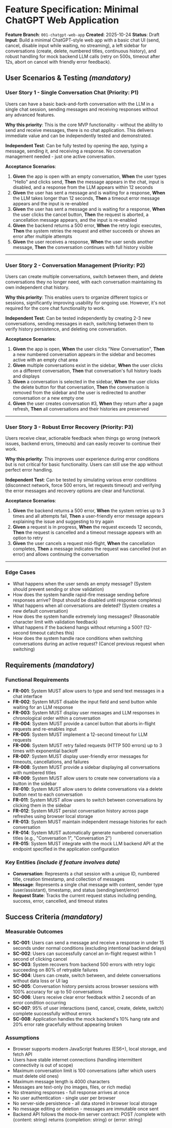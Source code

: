 # Feature Specification: Minimal ChatGPT Web Application

**Feature Branch**: `001-chatgpt-web-app`
**Created**: 2025-10-24
**Status**: Draft
**Input**: Build a minimal ChatGPT-style web app with a basic chat UI (send, cancel, disable input while waiting, no streaming), a left sidebar for conversations (create, delete, numbered titles, continuous history), and robust handling for mock backend LLM calls (retry on 500s, timeout after 12s, abort on cancel with friendly error feedback).

## User Scenarios & Testing *(mandatory)*

### User Story 1 - Single Conversation Chat (Priority: P1)

Users can have a basic back-and-forth conversation with the LLM in a single chat session, sending messages and receiving responses without any advanced features.

**Why this priority**: This is the core MVP functionality - without the ability to send and receive messages, there is no chat application. This delivers immediate value and can be independently tested and demonstrated.

**Independent Test**: Can be fully tested by opening the app, typing a message, sending it, and receiving a response. No conversation management needed - just one active conversation.

**Acceptance Scenarios**:

1. **Given** the app is open with an empty conversation, **When** the user types "Hello" and clicks send, **Then** the message appears in the chat, input is disabled, and a response from the LLM appears within 12 seconds
2. **Given** the user has sent a message and is waiting for a response, **When** the LLM takes longer than 12 seconds, **Then** a timeout error message appears and the input is re-enabled
3. **Given** the user has sent a message and is waiting for a response, **When** the user clicks the cancel button, **Then** the request is aborted, a cancellation message appears, and the input is re-enabled
4. **Given** the backend returns a 500 error, **When** the retry logic executes, **Then** the system retries the request and either succeeds or shows an error after multiple attempts
5. **Given** the user receives a response, **When** the user sends another message, **Then** the conversation continues with full history visible

---

### User Story 2 - Conversation Management (Priority: P2)

Users can create multiple conversations, switch between them, and delete conversations they no longer need, with each conversation maintaining its own independent chat history.

**Why this priority**: This enables users to organize different topics or sessions, significantly improving usability for ongoing use. However, it's not required for the core chat functionality to work.

**Independent Test**: Can be tested independently by creating 2-3 new conversations, sending messages in each, switching between them to verify history persistence, and deleting one conversation.

**Acceptance Scenarios**:

1. **Given** the app is open, **When** the user clicks "New Conversation", **Then** a new numbered conversation appears in the sidebar and becomes active with an empty chat area
2. **Given** multiple conversations exist in the sidebar, **When** the user clicks on a different conversation, **Then** that conversation's full history loads and displays
3. **Given** a conversation is selected in the sidebar, **When** the user clicks the delete button for that conversation, **Then** the conversation is removed from the sidebar and the user is redirected to another conversation or a new empty one
4. **Given** the user creates conversation #3, **When** they return after a page refresh, **Then** all conversations and their histories are preserved

---

### User Story 3 - Robust Error Recovery (Priority: P3)

Users receive clear, actionable feedback when things go wrong (network issues, backend errors, timeouts) and can easily recover to continue their work.

**Why this priority**: This improves user experience during error conditions but is not critical for basic functionality. Users can still use the app without perfect error handling.

**Independent Test**: Can be tested by simulating various error conditions (disconnect network, force 500 errors, let requests timeout) and verifying the error messages and recovery options are clear and functional.

**Acceptance Scenarios**:

1. **Given** the backend returns a 500 error, **When** the system retries up to 3 times and all attempts fail, **Then** a user-friendly error message appears explaining the issue and suggesting to try again
2. **Given** a request is in progress, **When** the request exceeds 12 seconds, **Then** the request is cancelled and a timeout message appears with an option to retry
3. **Given** the user cancels a request mid-flight, **When** the cancellation completes, **Then** a message indicates the request was cancelled (not an error) and allows continuing the conversation

---

### Edge Cases

- What happens when the user sends an empty message? (System should prevent sending or show validation)
- How does the system handle rapid-fire message sending before responses arrive? (Input should be disabled until response completes)
- What happens when all conversations are deleted? (System creates a new default conversation)
- How does the system handle extremely long messages? (Reasonable character limit with validation feedback)
- What happens if the backend hangs without returning a 500? (12-second timeout catches this)
- How does the system handle race conditions when switching conversations during an active request? (Cancel previous request when switching)

## Requirements *(mandatory)*

### Functional Requirements

- **FR-001**: System MUST allow users to type and send text messages in a chat interface
- **FR-002**: System MUST disable the input field and send button while waiting for an LLM response
- **FR-003**: System MUST display user messages and LLM responses in chronological order within a conversation
- **FR-004**: System MUST provide a cancel button that aborts in-flight requests and re-enables input
- **FR-005**: System MUST implement a 12-second timeout for LLM requests
- **FR-006**: System MUST retry failed requests (HTTP 500 errors) up to 3 times with exponential backoff
- **FR-007**: System MUST display user-friendly error messages for timeouts, cancellations, and failures
- **FR-008**: System MUST provide a sidebar displaying all conversations with numbered titles
- **FR-009**: System MUST allow users to create new conversations via a button in the sidebar
- **FR-010**: System MUST allow users to delete conversations via a delete button next to each conversation
- **FR-011**: System MUST allow users to switch between conversations by clicking them in the sidebar
- **FR-012**: System MUST persist conversation history across page refreshes using browser local storage
- **FR-013**: System MUST maintain independent message histories for each conversation
- **FR-014**: System MUST automatically generate numbered conversation titles (e.g., "Conversation 1", "Conversation 2")
- **FR-015**: System MUST integrate with the mock LLM backend API at the endpoint specified in the application configuration

### Key Entities *(include if feature involves data)*

- **Conversation**: Represents a chat session with a unique ID, numbered title, creation timestamp, and collection of messages
- **Message**: Represents a single chat message with content, sender type (user/assistant), timestamp, and status (sending/sent/error)
- **Request State**: Tracks the current request status including pending, success, error, cancelled, and timeout states

## Success Criteria *(mandatory)*

### Measurable Outcomes

- **SC-001**: Users can send a message and receive a response in under 15 seconds under normal conditions (excluding intentional backend delays)
- **SC-002**: Users can successfully cancel an in-flight request within 1 second of clicking cancel
- **SC-003**: System recovers from backend 500 errors with retry logic succeeding on 80% of retryable failures
- **SC-004**: Users can create, switch between, and delete conversations without data loss or UI lag
- **SC-005**: Conversation history persists across browser sessions with 100% accuracy for up to 50 conversations
- **SC-006**: Users receive clear error feedback within 2 seconds of an error condition occurring
- **SC-007**: 95% of user interactions (send, cancel, create, delete, switch) complete successfully without errors
- **SC-008**: Application handles the mock backend's 10% hang rate and 20% error rate gracefully without appearing broken

### Assumptions

- Browser supports modern JavaScript features (ES6+), local storage, and fetch API
- Users have stable internet connections (handling intermittent connectivity is out of scope)
- Maximum conversation limit is 100 conversations (after which users must delete old ones)
- Maximum message length is 4000 characters
- Messages are text-only (no images, files, or rich media)
- No streaming responses - full response arrives at once
- No user authentication - single user per browser
- No server-side persistence - all data stored in browser local storage
- No message editing or deletion - messages are immutable once sent
- Backend API follows the mock-llm server contract: POST /complete with {content: string} returns {completion: string} or {error: string}

